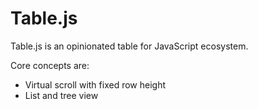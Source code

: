 # Table.js

Table.js is an opinionated table for JavaScript ecosystem.

Core concepts are:

- Virtual scroll with fixed row height
- List and tree view
